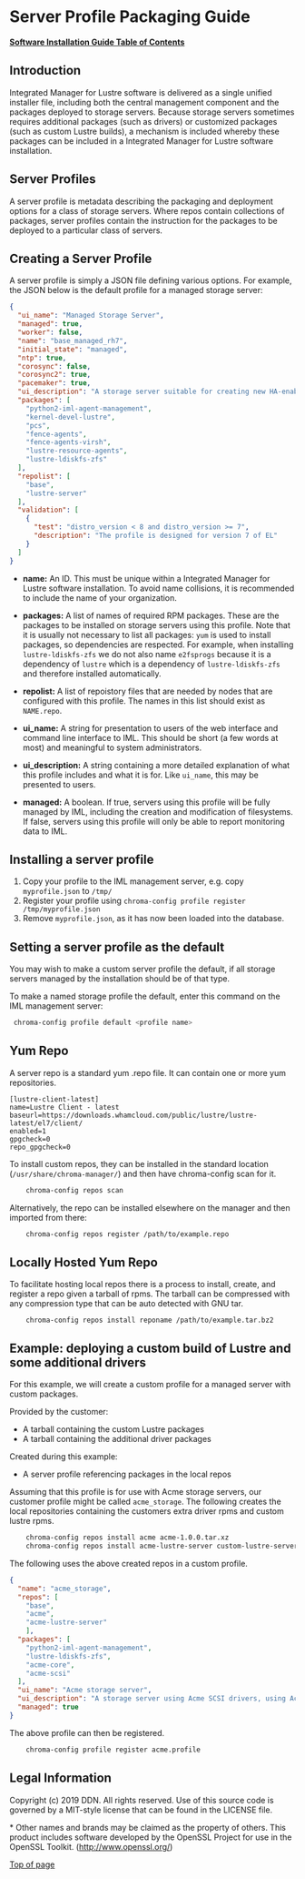 # <a name="1.0"></a> Server Profile Packaging Guide

[**Software Installation Guide Table of Contents**](ig_TOC.md)

## Introduction

Integrated Manager for Lustre software is delivered as a single unified
installer file, including both the central management component and the packages
deployed to storage servers. Because storage servers sometimes requires
additional packages (such as drivers) or customized packages (such as custom
Lustre builds), a mechanism is included whereby these packages can be included
in a Integrated Manager for Lustre software installation.

## Server Profiles

A server profile is metadata describing the packaging and deployment options for
a class of storage servers. Where repos contain collections of packages, server
profiles contain the instruction for the packages to be deployed to a particular
class of servers.

## Creating a Server Profile

A server profile is simply a JSON file defining various options. For example,
the JSON below is the default profile for a managed storage server:

```json
{
  "ui_name": "Managed Storage Server",
  "managed": true,
  "worker": false,
  "name": "base_managed_rh7",
  "initial_state": "managed",
  "ntp": true,
  "corosync": false,
  "corosync2": true,
  "pacemaker": true,
  "ui_description": "A storage server suitable for creating new HA-enabled filesystem targets",
  "packages": [
    "python2-iml-agent-management",
    "kernel-devel-lustre",
    "pcs",
    "fence-agents",
    "fence-agents-virsh",
    "lustre-resource-agents",
    "lustre-ldiskfs-zfs"
  ],
  "repolist": [
    "base",
    "lustre-server"
  ],
  "validation": [
    {
      "test": "distro_version < 8 and distro_version >= 7",
      "description": "The profile is designed for version 7 of EL"
    }
  ]
}
```

- **name:** An ID. This must be unique within a Integrated Manager for Lustre software
installation. To avoid name collisions, it is recommended to include the name
of your organization.

- **packages:** A list of names of required RPM packages. These are the packages
to be installed on storage servers using this profile. Note that it is usually
not necessary to list all packages: `yum` is used to install packages, so
dependencies are respected. For example, when installing `lustre-ldiskfs-zfs` we
do not also name `e2fsprogs` because it is a dependency of `lustre` which is a
dependency of `lustre-ldiskfs-zfs` and therefore installed automatically.

- **repolist:** A list of repoistory files that are needed by nodes that are
configured with this profile. The names in this list should exist as
`NAME.repo`.

- **ui_name:** A string for presentation to users of the web interface and
command line interface to IML. This should be short (a few words at most) and
meaningful to system administrators.

- **ui_description:** A string containing a more detailed explanation of what
this profile includes and what it is for. Like `ui_name`, this may be presented
to users.

- **managed:** A boolean. If true, servers using this profile will be fully
managed by IML, including the creation and modification of filesystems. If false,
servers using this profile will only be able to report monitoring data to IML.

## Installing a server profile

1. Copy your profile to the IML management server, e.g. copy `myprofile.json` to `/tmp/`
2. Register your profile using `chroma-config profile register /tmp/myprofile.json`
3. Remove `myprofile.json`, as it has now been loaded into the database.

## Setting a server profile as the default

You may wish to make a custom server profile the default, if all storage servers
managed by the installation should be of that type.

To make a named storage profile the default, enter this command on the IML
management server:

```bash
 chroma-config profile default <profile name>
```


## Yum Repo

A server repo is a standard yum .repo file.  It can contain one or more yum
repositories.

```
[lustre-client-latest]
name=Lustre Client - latest
baseurl=https://downloads.whamcloud.com/public/lustre/lustre-latest/el7/client/
enabled=1
gpgcheck=0
repo_gpgcheck=0
```

To install custom repos, they can be installed in the standard location
(`/usr/share/chroma-manager/`) and then have chroma-config scan for it.

```bash
	chroma-config repos scan 
```

Alternatively, the repo can be installed elsewhere on the manager and then imported from there:

```bash
	chroma-config repos register /path/to/example.repo
```

## Locally Hosted Yum Repo

To facilitate hosting local repos there is a process to install, create, and
register a repo given a tarball of rpms. The tarball can be compressed with any
compression type that can be auto detected with GNU tar.

```base
	chroma-config repos install reponame /path/to/example.tar.bz2
```


## Example: deploying a custom build of Lustre and some additional drivers

For this example, we will create a custom profile for a managed server with custom packages.

Provided by the customer:

- A tarball containing the custom Lustre packages
- A tarball containing the additional driver packages

Created during this example:

- A server profile referencing packages in the local repos

Assuming that this profile is for use with Acme storage servers, our customer
profile might be called `acme_storage`.  The following creates the local
repositories containing the customers extra driver rpms and custom lustre rpms.

```bash
	chroma-config repos install acme acme-1.0.0.tar.xz
	chroma-config repos install acme-lustre-server custom-lustre-server.tar.gz
```

The following uses the above created repos in a custom profile.

```json
{
  "name": "acme_storage",
  "repos": [
	"base",
	"acme",
	"acme-lustre-server"
	],
  "packages": [
    "python2-iml-agent-management",
	"lustre-ldiskfs-zfs",
	"acme-core",
	"acme-scsi"
  ],
  "ui_name": "Acme storage server",
  "ui_description": "A storage server using Acme SCSI drivers, using Acme Lustre extensions",
  "managed": true
}
```

The above profile can then be registered.

```bash
	chroma-config profile register acme.profile
```

## <a name="1.9"></a>Legal Information

Copyright (c) 2019 DDN. All rights reserved.
Use of this source code is governed by a MIT-style
license that can be found in the LICENSE file.

\* Other names and brands may be claimed as the property of others.  This
product includes software developed by the OpenSSL Project for use in the
OpenSSL Toolkit. (http://www.openssl.org/)

[Top of page](#1.0)
